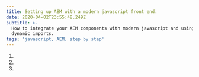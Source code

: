 ```yaml
---
title: Setting up AEM with a modern javascript front end.
date: 2020-04-02T23:55:48.249Z
subtitle: >-
  How to integrate your AEM components with modern javascript and using webpack
  dynamic imports.
tags: 'javascript, AEM, step by step'
---
```

1.
2.
3.